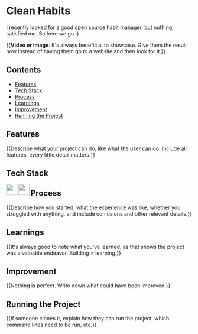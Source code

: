 # Clean Habits

I recently looked for a good open source habit manager, but nothing satisfied me. So here we go :)

{{**Video or Image**: It's always beneficial to showcase. Give them the result now instead of having them go to a website and then look for it.}}

## Contents
- [Features](#Features)
- [Tech Stack](#TechStack)
- [Process](#Process)
- [Learnings](#Learnings)
- [Improvement](#Improvement)
- [Running the Project](#RunningtheProject)

## Features
{{Describe what your project can do, like what the user can do. Include all features, every little detail matters.}}

<h2 name="TechStack">Tech Stack</h2>
<img align="left" width="30px" src="https://cdn.jsdelivr.net/gh/devicons/devicon/icons/flutter/flutter-original.svg" />
<img align="left" width="30px" src="https://cdn.jsdelivr.net/gh/devicons/devicon/icons/sqlite/sqlite-original-wordmark.svg" />

## Process
{{Describe how you started, what the experience was like, whether you struggled with anything, and include conlusions and other relevant details.}}

## Learnings
{{It's always good to note what you've learned, as that shows the project was a valuable endeavor. Building = learning.}}

## Improvement
{{Nothing is perfect. Write down what could have been improved.}}

<h2 name="RunningtheProject">Running the Project</h2>
{{If someone clones it, explain how they can run the project, which command lines need to be run, etc.}}
